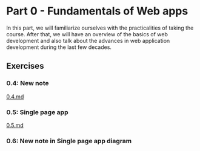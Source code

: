 # Part 0 - Fundamentals of Web apps

In this part, we will familiarize ourselves with the practicalities of taking the course. After that, we will have an overview of the basics of web development and also talk about the advances in web application development during the last few decades.

## Exercises

### 0.4: New note
[0.4.md](0.4.md)
### 0.5: Single page app
[0.5.md](0.5.md)
### 0.6: New note in Single page app diagram


